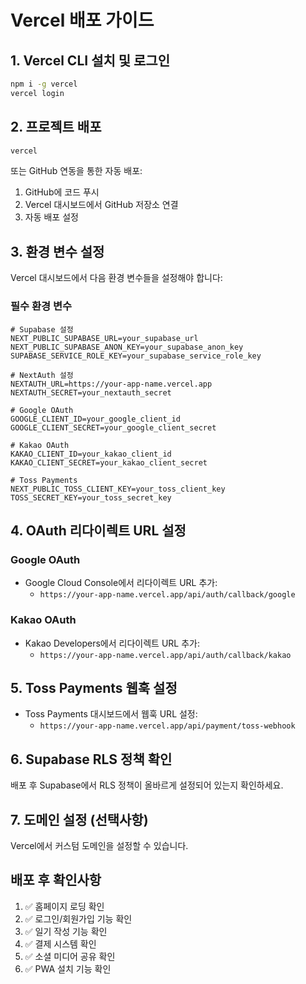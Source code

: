 # Vercel 배포 가이드

## 1. Vercel CLI 설치 및 로그인

```bash
npm i -g vercel
vercel login
```

## 2. 프로젝트 배포

```bash
vercel
```

또는 GitHub 연동을 통한 자동 배포:

1. GitHub에 코드 푸시
2. Vercel 대시보드에서 GitHub 저장소 연결
3. 자동 배포 설정

## 3. 환경 변수 설정

Vercel 대시보드에서 다음 환경 변수들을 설정해야 합니다:

### 필수 환경 변수

```
# Supabase 설정
NEXT_PUBLIC_SUPABASE_URL=your_supabase_url
NEXT_PUBLIC_SUPABASE_ANON_KEY=your_supabase_anon_key
SUPABASE_SERVICE_ROLE_KEY=your_supabase_service_role_key

# NextAuth 설정
NEXTAUTH_URL=https://your-app-name.vercel.app
NEXTAUTH_SECRET=your_nextauth_secret

# Google OAuth
GOOGLE_CLIENT_ID=your_google_client_id
GOOGLE_CLIENT_SECRET=your_google_client_secret

# Kakao OAuth
KAKAO_CLIENT_ID=your_kakao_client_id
KAKAO_CLIENT_SECRET=your_kakao_client_secret

# Toss Payments
NEXT_PUBLIC_TOSS_CLIENT_KEY=your_toss_client_key
TOSS_SECRET_KEY=your_toss_secret_key
```

## 4. OAuth 리다이렉트 URL 설정

### Google OAuth

- Google Cloud Console에서 리다이렉트 URL 추가:
  - `https://your-app-name.vercel.app/api/auth/callback/google`

### Kakao OAuth

- Kakao Developers에서 리다이렉트 URL 추가:
  - `https://your-app-name.vercel.app/api/auth/callback/kakao`

## 5. Toss Payments 웹훅 설정

- Toss Payments 대시보드에서 웹훅 URL 설정:
  - `https://your-app-name.vercel.app/api/payment/toss-webhook`

## 6. Supabase RLS 정책 확인

배포 후 Supabase에서 RLS 정책이 올바르게 설정되어 있는지 확인하세요.

## 7. 도메인 설정 (선택사항)

Vercel에서 커스텀 도메인을 설정할 수 있습니다.

## 배포 후 확인사항

1. ✅ 홈페이지 로딩 확인
2. ✅ 로그인/회원가입 기능 확인
3. ✅ 일기 작성 기능 확인
4. ✅ 결제 시스템 확인
5. ✅ 소셜 미디어 공유 확인
6. ✅ PWA 설치 기능 확인
